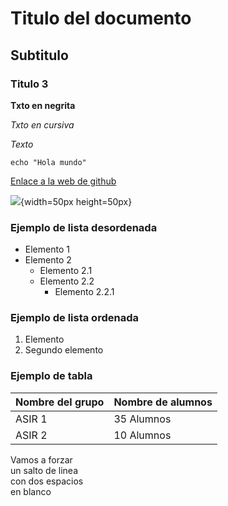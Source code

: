 # Titulo del documento

## Subtitulo

### Titulo 3

**Txto en negrita**

*Txto en cursiva*

_Texto_
```
echo "Hola mundo"
```

[Enlace a la web de github](https://github.com/lFernandoLOL/Taller-git/edit/main/README.md)

![](https://avalos.sv/wp-content/uploads/295-default-featured-image.png){width=50px height=50px}

### Ejemplo de lista desordenada
* Elemento 1
* Elemento 2
    * Elemento 2.1
    * Elemento 2.2
        * Elemento 2.2.1


### Ejemplo de lista ordenada
1. Elemento
2. Segundo elemento


### Ejemplo de tabla

| Nombre del grupo | Nombre de alumnos |
| --- | --- |
|ASIR 1| 35 Alumnos|
|ASIR 2| 10 Alumnos|

Vamos a forzar  
un salto de linea  
con dos espacios  
en blanco
